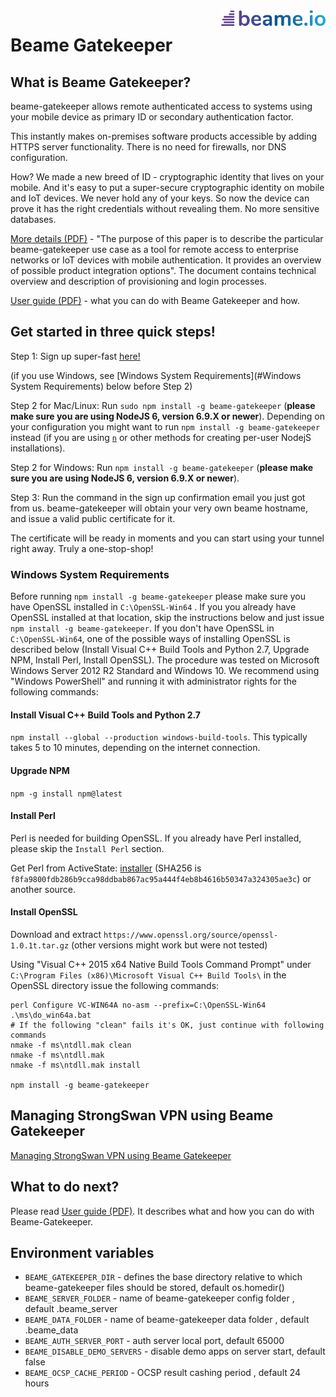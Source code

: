 <img align="right" src="img/beame.png">

# Beame Gatekeeper

## What is Beame Gatekeeper?

beame-gatekeeper allows remote authenticated access to systems using your mobile device as primary ID or secondary authentication factor.

This instantly makes on-premises software products accessible by adding HTTPS server functionality. There is no need for firewalls, nor DNS configuration.

How? We made a new breed of ID - cryptographic identity that lives on your mobile. And it's easy to put a super-secure cryptographic identity on mobile and IoT devices. We never hold any of your keys. So now the device can prove it has the right credentials without revealing them. No more sensitive databases.

[More details (PDF)](doc/beame-gatekeeper.pdf) - "The purpose of this paper is to describe the particular beame-gatekeeper use case as a tool for remote access to enterprise networks or IoT devices with mobile authentication. It provides an overview of possible product integration options". The document contains technical overview and description of provisioning and login processes.

[User guide (PDF)](https://www.beame.io/pdf/Beame+Gatekeeper+Technical+Presentation.pdf) - what you can do with Beame Gatekeeper and how.

## Get started in three quick steps!

Step 1: Sign up super-fast [here!](https://ypxf72akb6onjvrq.ohkv8odznwh5jpwm.v1.p.beameio.net/gatekeeper)

(if you use Windows, see [Windows System Requirements](#Windows System Requirements) below before Step 2)

Step 2 for Mac/Linux: Run `sudo npm install -g beame-gatekeeper` (**please make sure you are using NodeJS 6, version 6.9.X or newer**). Depending on your configuration you might want to run `npm install -g beame-gatekeeper` instead (if you are using [`n`](https://github.com/tj/n) or other methods for creating per-user NodejS installations).

Step 2 for Windows: Run `npm install -g beame-gatekeeper` (**please make sure you are using NodeJS 6, version 6.9.X or newer**).

Step 3: Run the command in the sign up confirmation email you just got from us. beame-gatekeeper will obtain your very own beame hostname, and issue a valid public certificate for it.

The certificate will be ready in moments and you can start using your tunnel right away. Truly a one-stop-shop!

### Windows System Requirements <a name="Windows System Requirements"></a>

Before running `npm install -g beame-gatekeeper` please make sure you have OpenSSL installed in `C:\OpenSSL-Win64` . If you you already have OpenSSL installed at that location, skip the instructions below and just issue `npm install -g beame-gatekeeper`. If you don't have OpenSSL in `C:\OpenSSL-Win64`, one of the possible ways of installing OpenSSL is described below (Install Visual C++ Build Tools and Python 2.7, Upgrade NPM, Install Perl, Install OpenSSL). The procedure was tested on Microsoft Windows Server 2012 R2 Standard and Windows 10. We recommend using "Windows PowerShell" and running it with administrator rights for the following commands:

#### Install Visual C++ Build Tools and Python 2.7

`npm install --global --production windows-build-tools`. This typically takes 5 to 10 minutes, depending on the internet connection.

#### Upgrade NPM

`npm -g install npm@latest`

#### Install Perl

Perl is needed for building OpenSSL. If you already have Perl installed, please skip the `Install Perl` section.

Get Perl from ActiveState: [installer](https://downloads.activestate.com/ActivePerl/releases/5.24.0.2401/ActivePerl-5.24.0.2401-MSWin32-x64-401627.exe) (SHA256 is `f8fa9800fdb286b9cca98ddbab867ac95a444f4eb8b4616b50347a324305ae3c`)
or another source.

#### Install OpenSSL

Download and extract `https://www.openssl.org/source/openssl-1.0.1t.tar.gz` (other versions might work but were not tested)

Using "Visual C++ 2015 x64 Native Build Tools Command Prompt" under `C:\Program Files (x86)\Microsoft Visual C++ Build Tools\` in the OpenSSL directory issue the following commands:

    perl Configure VC-WIN64A no-asm --prefix=C:\OpenSSL-Win64
    .\ms\do_win64a.bat
	# If the following "clean" fails it's OK, just continue with following commands
    nmake -f ms\ntdll.mak clean
    nmake -f ms\ntdll.mak
    nmake -f ms\ntdll.mak install

    npm install -g beame-gatekeeper

## Managing StrongSwan VPN using Beame Gatekeeper

[Managing StrongSwan VPN using Beame Gatekeeper](doc/strongswan.md)

## What to do next?

Please read [User guide (PDF)](https://www.beame.io/pdf/Beame+Gatekeeper+Technical+Presentation.pdf). It describes what and how you can do with Beame-Gatekeeper.

## Environment variables

* `BEAME_GATEKEEPER_DIR` -  defines the base directory relative to which beame-gatekeeper files should be stored, default os.homedir() 
* `BEAME_SERVER_FOLDER`  - name of beame-gatekeeper config folder , default .beame_server
* `BEAME_DATA_FOLDER`  - name of beame-gatekeeper data folder , default .beame_data
* `BEAME_AUTH_SERVER_PORT` - auth server local port, default 65000
* `BEAME_DISABLE_DEMO_SERVERS` - disable demo apps on server start, default false
* `BEAME_OCSP_CACHE_PERIOD` - OCSP result cashing period , default 24 hours

